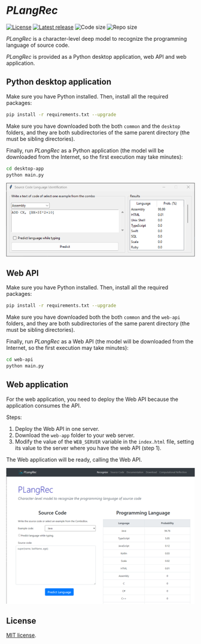 # *PLangRec*

[![License](https://img.shields.io/github/license/computationalreflection/plangrec)](LICENSE) 
[![Latest release](https://img.shields.io/github/v/release/computationalreflection/plangrec?include_prereleases)](https://github.com/ComputationalReflection/PLangRec/releases)
<img alt="Code size" src="https://img.shields.io/github/languages/code-size/ComputationalReflection/PLangRec">
<img alt="Repo size" src="https://img.shields.io/github/repo-size/ComputationalReflection/PLangRec">

*PLangRec* is a character-level deep model to recognize the programming language of source code.

*PLangRec* is provided as a Python desktop application, web API and web application.

## Python desktop application

Make sure you have Python installed. Then, install all the required packages:

``` bash
pip install -r requirements.txt --upgrade
``` 

Make sure you have downloaded both the both `common` and the `desktop` folders, and they are
both subdirectories of the same parent directory (the must be sibling directories).

Finally, run *PLangRec* as a Python application (the model will be downloaded from the Internet, 
so the first execution may take minutes):

``` bash
cd desktop-app
python main.py
``` 

![Desktop application screenshot](img/desktop-app.png)

## Web API

Make sure you have Python installed. Then, install all the required packages:

``` bash
pip install -r requirements.txt --upgrade
``` 

Make sure you have downloaded both the both `common` and the `web-api` folders, and they are
both subdirectories of the same parent directory (the must be sibling directories).

Finally, run *PLangRec* as a Web API (the model will be downloaded from the Internet, 
so the first execution may take minutes):

``` bash
cd web-api
python main.py
``` 

## Web application

For the web application, you need to deploy the Web API
because the application consumes the API.

Steps:

1. Deploy the Web API in one server. 
2. Download the `web-app` folder to your web server. 
3. Modify the value of the `WEB_SERVER` variable in the `index.html` file, 
setting its value to the server where you have the web API (step 1).    

The Web application will be ready, calling the Web API.

![Web application screenshot](img/web-app.png)

## License

[MIT license](LICENSE).
